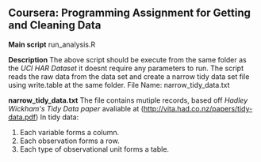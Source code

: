 Coursera: Programming Assignment for **Getting and Cleaning Data**
-------------------------------------------------------------------

**Main script**
run_analysis.R

**Description**
The above script should be execute from the same folder as the *UCI HAR Dataset* it doesnt require any parameters to run.
The script reads the raw data from the data set and create a narrow tidy data set file using write.table at the same folder.
File Name: narrow_tidy_data.txt

**narrow_tidy_data.txt**
The file contains mutiple records, based off *Hadley Wickham's Tidy Data paper* avaliable at (http://vita.had.co.nz/papers/tidy-data.pdf) 
In tidy data:
1. Each variable forms a column.
2. Each observation forms a row.
3. Each type of observational unit forms a table.
